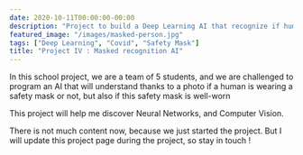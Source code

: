 ```yaml
---
date: 2020-10-11T00:00:00-00:00
description: "Project to build a Deep Learning AI that recognize if human has a safety mask or not, and if this mask is well placed"
featured_image: "/images/masked-person.jpg"
tags: ["Deep Learning", "Covid", "Safety Mask"]
title: "Project IV : Masked recognition AI"
---
```


In this school project, we are a team of 5 students, and we are challenged to program an AI that will understand thanks to a photo if a human is wearing a safety mask or not, but also if this safety mask is well-worn

This project will help me discover Neural Networks, and Computer Vision.

There is not much content now, because we just started the project. But I will update this project page during the project, so stay in touch !
